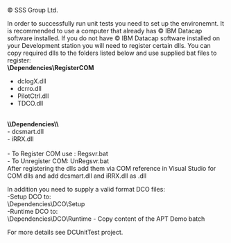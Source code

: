 © SSS Group Ltd.

In order to successfully run unit tests you need to set up the environemnt.
It is recommended to use a computer that already has © IBM Datacap software installed.
If you do not have © IBM Datacap software installed on your Development station you will need to register certain dlls.
You can copy required dlls to the folders listed below and use supplied bat files to register: <br/>
<b> \\Dependencies\\RegisterCOM </b><br/>
- dclogX.dll<br/>
- dcrro.dll<br/>
- PilotCtrl.dll<br/>
- TDCO.dll<br/>
<br/>
<b>\\Dependencies\\</b> <br/>
- dcsmart.dll  <br/>
- iRRX.dll <br/>
<br/>
- To Register COM use : Regsvr.bat<br/>
- To Unregister COM: UnRegsvr.bat<br/>
After registering the dlls add them via COM reference in Visual Studio for COM dlls and add dcsmart.dll and iRRX.dll as .dll <br/>

In addition you need to supply a valid format DCO files: <br/>
-Setup DCO to:<br/>
\\Dependencies\\DCO\Setup<br/>
-Runtime DCO to:<br/>
\\Dependencies\\DCO\\Runtime - Copy content of the APT Demo batch


For more details see DCUnitTest project.
